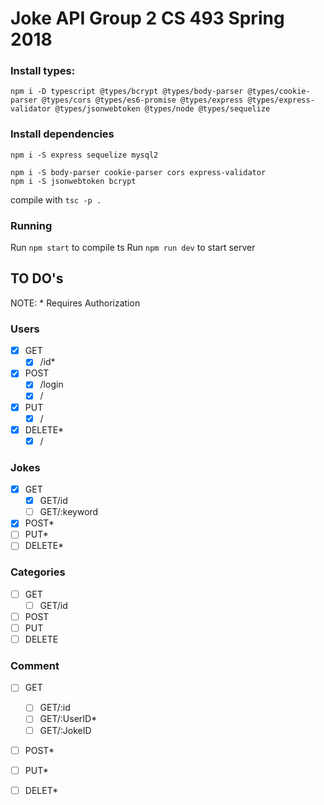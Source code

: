 # Joke API Group 2 CS 493 Spring 2018

### Install types:
```
npm i -D typescript @types/bcrypt @types/body-parser @types/cookie-parser @types/cors @types/es6-promise @types/express @types/express-validator @types/jsonwebtoken @types/node @types/sequelize
```
### Install dependencies
`npm i -S express sequelize mysql2`
```
npm i -S body-parser cookie-parser cors express-validator
npm i -S jsonwebtoken bcrypt
```

compile with `tsc -p .`

### Running

Run `npm start` to compile ts
Run `npm run dev` to start server


## TO DO's

NOTE: * Requires Authorization

### Users
- [x] GET
    - [x] /id*
- [x] POST
    - [x] /login
    - [x] /
- [x] PUT
    - [x] /
- [x] DELETE*
    - [x] /

### Jokes
- [x] GET
    - [x] GET/id
    - [ ] GET/:keyword
- [x] POST*
- [ ] PUT*
- [ ] DELETE*

### Categories
- [ ] GET
    - [ ] GET/id    
- [ ] POST
- [ ] PUT
- [ ] DELETE

### Comment
- [ ] GET
    - [ ] GET/:id
    - [ ] GET/:UserID*
    - [ ] GET/:JokeID
- [ ] POST*
- [ ] PUT*
- [ ] DELET*

